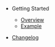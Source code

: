 - Getting Started

  - [Overview](overview.md)
  - [Example](started/example.md)
  
- [Changelog](CHANGELOG.md)




